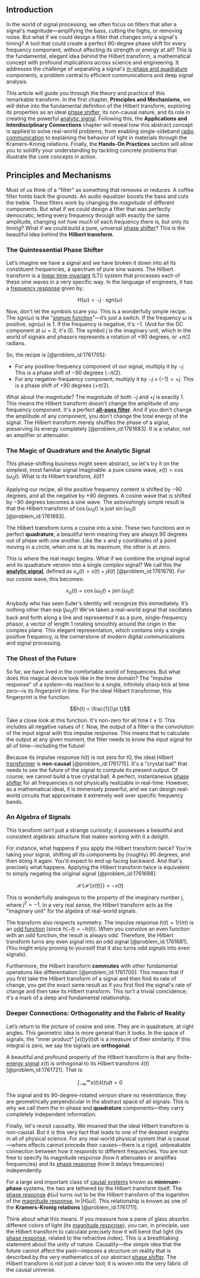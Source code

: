 ## Introduction
In the world of signal processing, we often focus on filters that alter a signal's magnitude—amplifying the bass, cutting the highs, or removing noise. But what if we could design a filter that changes only a signal's timing? A tool that could create a perfect 90-degree phase shift for every frequency component, without affecting its strength or energy at all? This is the fundamental, elegant idea behind the Hilbert transform, a mathematical concept with profound implications across science and engineering. It addresses the challenge of separating a signal's [in-phase and quadrature](@article_id:274278) components, a problem central to efficient communications and deep signal analysis.

This article will guide you through the theory and practice of this remarkable transform. In the first chapter, **Principles and Mechanisms**, we will delve into the fundamental definition of the Hilbert transform, exploring its properties as an ideal [phase shifter](@article_id:273488), its non-causal nature, and its role in creating the powerful [analytic signal](@article_id:189600). Following this, the **Applications and Interdisciplinary Connections** chapter will reveal how this abstract concept is applied to solve real-world problems, from enabling single-sideband [radio communication](@article_id:270583) to explaining the behavior of light in materials through the Kramers-Kronig relations. Finally, the **Hands-On Practices** section will allow you to solidify your understanding by tackling concrete problems that illustrate the core concepts in action.

## Principles and Mechanisms

Most of us think of a "filter" as something that removes or reduces. A coffee filter holds back the grounds. An audio equalizer boosts the bass and cuts the treble. These filters work by changing the *magnitude* of different components. But what if we could design a filter that was perfectly democratic, letting every frequency through with exactly the same amplitude, changing not *how much* of each frequency there is, but only its *timing*? What if we could build a pure, universal [phase shifter](@article_id:273488)? This is the beautiful idea behind the **Hilbert transform**.

### The Quintessential Phase Shifter

Let’s imagine we have a signal and we have broken it down into all its constituent frequencies, a spectrum of pure sine waves. The Hilbert transform is a [linear time-invariant](@article_id:275793) (LTI) system that processes each of these sine waves in a very specific way. In the language of engineers, it has a [frequency response](@article_id:182655) given by:

$$H(\omega) = -j \cdot \text{sgn}(\omega)$$

Now, don't let the symbols scare you. This is a wonderfully simple recipe. The $\text{sgn}(\omega)$ is the "[signum function](@article_id:167013)"—it’s just a switch. If the frequency $\omega$ is positive, $\text{sgn}(\omega)$ is $1$. If the frequency is negative, it's $-1$. (And for the DC component at $\omega=0$, it's $0$). The symbol $j$ is the imaginary unit, which in the world of signals and phasors represents a rotation of $+90$ degrees, or $+\pi/2$ radians.

So, the recipe is [@problem_id:1761705]:
- For any positive-frequency component of our signal, multiply it by $-j$. This is a phase shift of $-90$ degrees ($-\pi/2$).
- For any negative-frequency component, multiply it by $-j \times (-1) = +j$. This is a phase shift of $+90$ degrees ($+\pi/2$).

What about the magnitude? The magnitude of both $-j$ and $+j$ is exactly $1$. This means the Hilbert transform doesn't change the amplitude of *any* frequency component. It's a perfect **[all-pass filter](@article_id:199342)**. And if you don't change the amplitude of any component, you don't change the total energy of the signal. The Hilbert transform merely shuffles the phase of a signal, preserving its energy completely [@problem_id:1761683]. It is a rotator, not an amplifier or attenuator.

### The Magic of Quadrature and the Analytic Signal

This phase-shifting business might seem abstract, so let's try it on the simplest, most familiar signal imaginable: a pure cosine wave, $x(t) = \cos(\omega_0 t)$. What is its Hilbert transform, $\hat{x}(t)$?

Applying our recipe, all the positive frequency content is shifted by $-90$ degrees, and all the negative by $+90$ degrees. A cosine wave that is shifted by $-90$ degrees becomes a sine wave. The astonishingly simple result is that the Hilbert transform of $\cos(\omega_0 t)$ is just $\sin(\omega_0 t)$ [@problem_id:1761693].

The Hilbert transform turns a cosine into a sine. These two functions are in perfect **quadrature**, a beautiful term meaning they are always $90$ degrees out of phase with one another. Like the x and y coordinates of a point moving in a circle, when one is at its maximum, the other is at zero.

This is where the real magic begins. What if we combine the original signal and its quadrature version into a single *complex* signal? We call this the **[analytic signal](@article_id:189600)**, defined as $x_a(t) = x(t) + j\hat{x}(t)$ [@problem_id:1761679]. For our cosine wave, this becomes:

$$x_a(t) = \cos(\omega_0 t) + j\sin(\omega_0 t)$$

Anybody who has seen Euler's identity will recognize this immediately. It’s nothing other than $\exp(j\omega_0 t)$! We’ve taken a real-world signal that oscillates back and forth along a line and represented it as a pure, single-frequency phasor, a vector of length 1 rotating smoothly around the origin in the complex plane. This elegant representation, which contains only a single positive frequency, is the cornerstone of modern digital communications and signal processing.

### The Ghost of the Future

So far, we have lived in the comfortable world of frequencies. But what does this magical device look like in the time domain? The "impulse response" of a system—its reaction to a single, infinitely sharp kick at time zero—is its fingerprint in time. For the ideal Hilbert transformer, this fingerprint is the function:

$$h(t) = \frac{1}{\pi t}$$

Take a close look at this function. It's non-zero for all time $t \neq 0$. This includes all negative values of $t$. Now, the output of a filter is the convolution of the input signal with this impulse response. This means that to calculate the output at any given moment, the filter needs to know the input signal for all of time—including the future!

Because its impulse response $h(t)$ is not zero for $t  0$, the ideal Hilbert [transformer](@article_id:265135) is **non-causal** [@problem_id:1761715]. It's a "crystal ball" that needs to see the future of the signal to compute its present output. Of course, we cannot build a true crystal ball. A perfect, instantaneous [phase shifter](@article_id:273488) for all frequencies is not physically realizable in real-time. However, as a mathematical ideal, it is immensely powerful, and we can design real-world circuits that approximate it extremely well over specific frequency bands.

### An Algebra of Signals

This transform isn't just a strange curiosity; it possesses a beautiful and consistent algebraic structure that makes working with it a delight.

For instance, what happens if you apply the Hilbert transform twice? You're taking your signal, shifting all its components by (roughly) 90 degrees, and then doing it again. You'd expect to end up facing backward. And that's precisely what happens. Applying the Hilbert transform twice is equivalent to simply negating the original signal [@problem_id:1761698]:

$$\mathcal{H}\{\mathcal{H}\{x(t)\}\} = -x(t)$$

This is wonderfully analogous to the property of the imaginary number $j$, where $j^2 = -1$. In a very real sense, the Hilbert transform acts as the "imaginary unit" for the algebra of real-world signals.

The transform also respects symmetry. The impulse response $h(t) = 1/(\pi t)$ is an [odd function](@article_id:175446) (since $h(-t) = -h(t)$). When you convolve an even function with an odd function, the result is always odd. Therefore, the Hilbert transform turns any even signal into an odd signal [@problem_id:1761681]. (You might enjoy proving to yourself that it also turns odd signals into even signals).

Furthermore, the Hilbert transform **commutes** with other fundamental operations like differentiation [@problem_id:1761700]. This means that if you first take the Hilbert transform of a signal and then find its rate of change, you get the exact same result as if you first find the signal's rate of change and then take its Hilbert transform. This isn't a trivial coincidence; it's a mark of a deep and fundamental relationship.

### Deeper Connections: Orthogonality and the Fabric of Reality

Let’s return to the picture of cosine and sine. They are in quadrature, at right angles. This geometric idea is more general than it looks. In the space of signals, the "inner product" $\int x(t) y(t) dt$ is a measure of their similarity. If this integral is zero, we say the signals are **orthogonal**.

A beautiful and profound property of the Hilbert transform is that any finite-[energy signal](@article_id:273260) $x(t)$ is orthogonal to its Hilbert transform $\hat{x}(t)$ [@problem_id:1761721]. That is:

$$\int_{-\infty}^{\infty} x(t) \hat{x}(t) dt = 0$$

The signal and its 90-degree-rotated version share no resemblance; they are geometrically perpendicular in the abstract space of all signals. This is why we call them the in-phase and **quadrature** components—they carry completely independent information.

Finally, let's revisit causality. We moaned that the ideal Hilbert transform is non-causal. But it is this very fact that leads to one of the deepest insights in all of physical science. For any real-world physical system that *is* causal—where effects cannot precede their causes—there is a rigid, unbreakable connection between how it responds to different frequencies. You are not free to specify its magnitude response (how it attenuates or amplifies frequencies) and its [phase response](@article_id:274628) (how it delays frequencies) independently.

For a large and important class of [causal systems](@article_id:264420) known as **minimum-phase** systems, the two are tethered by the Hilbert transform itself. The [phase response](@article_id:274628) $\phi(\omega)$ turns out to be the Hilbert transform of the logarithm of the [magnitude response](@article_id:270621), $\ln|H(\omega)|$. This relationship is known as one of the **Kramers-Kronig relations** [@problem_id:1761711].

Think about what this means. If you measure how a pane of glass absorbs different colors of light (its [magnitude response](@article_id:270621)), you can, in principle, use the Hilbert transform to calculate precisely how it will bend that light (its [phase response](@article_id:274628), related to the refractive index). This is a breathtaking statement about the unity of nature. Causality—the simple idea that the future cannot affect the past—imposes a structure on reality that is described by the very mathematics of our abstract [phase shifter](@article_id:273488). The Hilbert transform is not just a clever tool; it is woven into the very fabric of the causal universe.